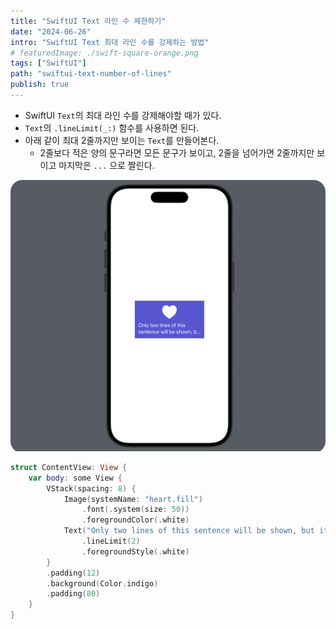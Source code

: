 ```yaml
---
title: "SwiftUI Text 라인 수 제한하기"
date: "2024-06-26"
intro: "SwiftUI Text 최대 라인 수를 강제하는 방법"
# featuredImage: ./swift-square-orange.png
tags: ["SwiftUI"]
path: "swiftui-text-number-of-lines"
publish: true
---
```


- SwiftUI `Text`의 최대 라인 수를 강제해야할 때가 있다.
- `Text`의 `.lineLimit(_:)` 함수를 사용하면 된다.
- 아래 같이 최대 2줄까지만 보이는 `Text`를 만들어본다. 
  - 2줄보다 적은 양의 문구라면 모든 문구가 보이고, 2줄을 넘어가면 2줄까지만 보이고 마지막은 `...` 으로 짤린다. 

<div class="articleImage" style="border-radius: 19px; overflow: hidden;">
    <img src="./exampleText.png"/>
</div>


```Swift
struct ContentView: View {
    var body: some View {
        VStack(spacing: 8) {
            Image(systemName: "heart.fill")
                .font(.system(size: 50))
                .foregroundColor(.white)
            Text("Only two lines of this sentence will be shown, but it is actually longer than that.")
                .lineLimit(2)
                .foregroundStyle(.white)
        }
        .padding(12)
        .background(Color.indigo)
        .padding(80)
    }
}
```